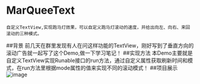 # MarQueeText
    自定义TextView,实现跑马灯效果，可以自定义跑马灯滚动的速度，并给出向左、向右、来回滚动的三种模式。
##背景
    前几天在群里发现有人在问这样功能的TextView，刚好写到了垂直方向的滚动广告就一起写了这个Demo,做一下学习笔记！
##实现方法
    本Demo主要就是自定义TextView实现Runable接口的run方法，通过自定义属性获取刷新时间和模式，在run方法里根据mode属性的值来实现不同的滚动模式！
##项目展示
    ![image](https://github.com/Winfred1989/MarQueeText/blob/master/screen/MarQueeText.gif?raw=true)

